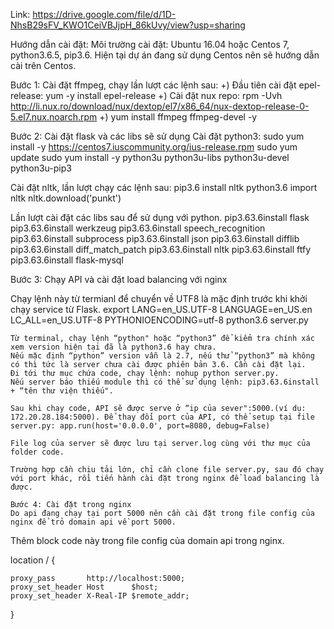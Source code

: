 Link: https://drive.google.com/file/d/1D-NhsB29sFV_KWO1CeiVBJjpH_86kUvy/view?usp=sharing

Hướng dẫn cài đặt:
Môi trường cài đặt: Ubuntu 16.04 hoặc Centos 7, python3.6.5, pip3.6. Hiện tại dự án đang sử dụng Centos nên sẽ hướng dẫn cài trên Centos.  

Bước 1: Cài đặt ffmpeg, chạy lần lượt các lệnh sau: 
+) Đầu tiên cài đặt epel-release: yum -y install epel-release
+) Cài đặt nux repo: rpm -Uvh http://li.nux.ro/download/nux/dextop/el7/x86_64/nux-dextop-release-0-5.el7.nux.noarch.rpm
+) yum install ffmpeg ffmpeg-devel -y

Bước 2: Cài đặt flask và các libs sẽ sử dụng 
Cài đặt python3:
sudo yum install -y https://centos7.iuscommunity.org/ius-release.rpm
sudo yum update
sudo yum install -y python3u python3u-libs python3u-devel python3u-pip3

Cài đặt nltk, lần lượt chạy các lệnh sau:
pip3.6 install nltk
python3.6
import nltk
nltk.download('punkt')

Lần lượt cài đặt các libs sau để sử dụng với python. 
pip3.63.6install flask
pip3.63.6install werkzeug
pip3.63.6install speech_recognition
pip3.63.6install subprocess
pip3.63.6install json
pip3.63.6install difflib
pip3.63.6install diff_match_patch
pip3.63.6install nltk
pip3.63.6install ftfy
pip3.63.6install flask-mysql
	

Bước 3: Chạy API và cài đặt load balancing với nginx

Chạy lệnh này từ termianl để chuyển về UTF8 là mặc định trước khi khởi chạy service từ Flask.
export LANG=en_US.UTF-8 LANGUAGE=en_US.en LC_ALL=en_US.UTF-8
PYTHONIOENCODING=utf-8 python3.6 server.py

	Từ terminal, chạy lệnh “python" hoặc “python3” để kiểm tra chính xác xem version hiện tại đã là python3.6 hay chưa. 
	Nếu mặc định “python” version vẫn là 2.7, nếu thử “python3” mà không có thì tức là server chưa cài được phiên bản 3.6. Cần cài đặt lại. 
	Đi tới thư mục chứa code, chạy lệnh: nohup python server.py. 
	Nếu server báo thiếu module thì có thể sử dụng lệnh: pip3.63.6install + “tên thư viện thiếu". 

	Sau khi chạy code, API sẽ được serve ở “ip của sever":5000.(ví dụ: 172.20.28.184:5000). Để thay đổi port của API, có thể setup tại file server.py: app.run(host='0.0.0.0', port=8080, debug=False)

	File log của server sẽ được lưu tại server.log cùng với thư mục của folder code. 

	Trường hợp cần chịu tải lớn, chỉ cần clone file server.py, sau đó chạy với port khác, rồi tiến hành cài đặt trong nginx để load balancing là được. 

	Bước 4: Cài đặt trong nginx 
	Do api đang chạy tại port 5000 nên cần cài đặt trong file config của nginx để trỏ domain api về port 5000. 
Thêm block code này trong file config của domain api trong nginx.

  
  location / {

    proxy_pass       http://localhost:5000;
    proxy_set_header Host      $host;
    proxy_set_header X-Real-IP $remote_addr;
 }

